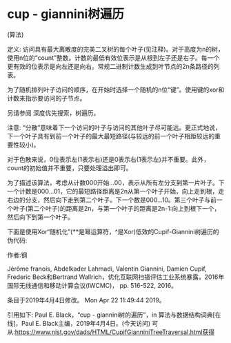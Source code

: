 # cup - giannini树遍历


(算法)



定义:
访问具有最大离散度的完美二叉树的每个叶子(见注释)。对于高度为n的树，使用n位的“count”整数。计数的最低有效位表示是从根到左子还是右子。每一个更有效的位表示是向左还是向右。常规二进制计数生成到叶节点的2n条路径的列表。

为了随机排列叶子访问的顺序，在开始时选择一个随机的n位“键”。使用键的xor和计数来指示要访问的子节点。



另请参阅
深度优先搜索，树遍历。



注意:
“分散”意味着下一个访问的叶子与访问的其他叶子尽可能远。更正式地说，下一个叶子具有到前一个叶子的最大最短路径(与较远的前一个叶子相距较远的重要性较小)。

对于色散来说，0位表示左(1表示右)还是0表示右(1表示左)并不重要。此外，count的初始值并不重要，只要处理溢出即可。

为了描述该算法，考虑从计数000开始…00，表示从所有左分支到第一片叶子。下一个计数是000…01，它的最短路径距离是2n从第一个叶子开始，向上走到根，走右边的分支，然后向下走到第二个叶子。下一个数是000…10。第三个叶子与前一个叶子(第二个叶子)的距离是2n，与第一个叶子的距离是2n-1:向上到根下一个，然后向下到第一个叶子。

下面是使用Xor“随机化”(**是幂运算符，^是Xor)低效的Cupif-Giannini树遍历的伪代码:




作者:钢


Jérôme franois, Abdelkader Lahmadi, Valentin Giannini, Damien Cupif, Frederic Beck和Bertrand Wallrich，优化互联网扫描评估工业系统暴露，2016年国际无线通信和移动计算会议(IWCMC)， pp. 516-522, 2016。








条目于2019年4月4日修改。
Mon Apr 22 11:49:44 2019。



引用如下:
Paul E. Black，“cup - giannini树的遍历”，in
算法与数据结构词典[在线]，Paul E. Black主编，2019年4月4日。(今天访问)
可从:https://www.nist.gov/dads/HTML/CupifGianniniTreeTraversal.html获得